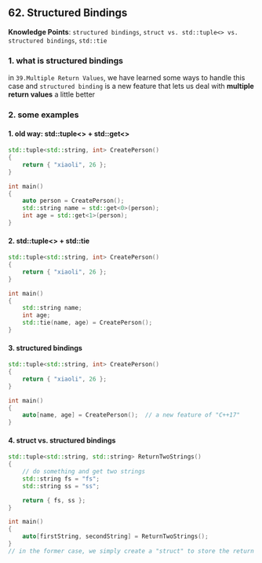 ## 62. Structured Bindings

**Knowledge Points**: `structured bindings`, `struct vs. std::tuple<> vs. structured bindings`, `std::tie`

### 1. what is structured bindings

in `39.Multiple Return Values`, we have learned some ways to handle this case and `structured binding` is a new feature that lets us deal with **multiple return values** a little better

### 2. some examples

#### 1. old way: std::tuple<> + std::get<>

```c++
std::tuple<std::string, int> CreatePerson()
{
    return { "xiaoli", 26 };
}

int main()
{
    auto person = CreatePerson();
    std::string name = std::get<0>(person);
    int age = std::get<1>(person);
}
```

#### 2. std::tuple<> + std::tie

```c++
std::tuple<std::string, int> CreatePerson()
{
    return { "xiaoli", 26 };
}

int main()
{
    std::string name;
    int age;
    std::tie(name, age) = CreatePerson();
}
```

#### 3. structured bindings

```c++
std::tuple<std::string, int> CreatePerson()
{
    return { "xiaoli", 26 };
}

int main()
{
    auto[name, age] = CreatePerson();  // a new feature of "C++17"
}
```

#### 4. struct vs. structured bindings

```c++
std::tuple<std::string, std::string> ReturnTwoStrings()
{
    // do something and get two strings
    std::string fs = "fs";
    std::string ss = "ss";

    return { fs, ss };
}

int main()
{
	auto[firstString, secondString] = ReturnTwoStrings();
}
// in the former case, we simply create a "struct" to store the return values, but this "struct TwoStrings" is only used here once, so it's better for us to use "structured binding" instead of using a disposable type
```

